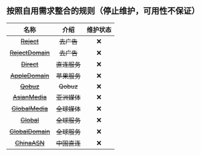 ## 按照自用需求整合的规则（停止维护，可用性不保证）

| 名称                           | 介绍                                          |   维护状态     |
|:-----------: |:-----------:|:-----------:|
| ~~[Reject](https://raw.githubusercontent.com/Trovoy/Troy-s-ruleset/main/Reject.conf)~~| ~~去广告~~|  ❌  |
|~~[RejectDomain](https://raw.githubusercontent.com/Trovoy/Troy-s-ruleset/main/RejectDomain.conf)~~|~~去广告~~| ❌  |
|~~[Direct](https://raw.githubusercontent.com/Trovoy/Troy-s-ruleset/main/Direct.list)~~|~~直连服务~~| ❌  |
| ~~[AppleDomain](https://raw.githubusercontent.com/Trovoy/Troy-s-ruleset/main/AppleDomain.conf)~~ | ~~苹果服务~~| ❌  |
| ~~[Qobuz](https://raw.githubusercontent.com/Trovoy/Troy-s-ruleset/main/Qobuz.conf)~~ | ~~Qobuz~~| ❌  |
| ~~[AsianMedia](https://raw.githubusercontent.com/Trovoy/Troy-s-ruleset/main/AsianMedia.list)~~|~~亚洲媒体~~| ❌  |
| ~~[GlobalMedia](https://raw.githubusercontent.com/Trovoy/Troy-s-ruleset/main/GlobalMedia.list)~~|~~全球媒体~~| ❌  |
| ~~[Global](https://raw.githubusercontent.com/Trovoy/Troy-s-ruleset/main/Global.list)~~|~~全球服务~~| ❌  |
| ~~[GlobalDomain](https://raw.githubusercontent.com/Trovoy/Troy-s-ruleset/main/GlobalDomain.list)~~|~~全球服务~~| ❌  |
| ~~[ChinaASN](https://raw.githubusercontent.com/Trovoy/Troy-s-ruleset/main/ChinaASN.list)~~|~~中国直连~~| ❌  |
